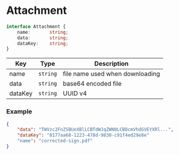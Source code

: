 # Attachment

```typescript
interface Attachment {
    name:       string;
    data:       string;
    dataKey:    string;
}
```

| Key     | Type      |  Description                                        |
| ------- | --------- |  -------------------------------------------------- |
| name    | `string`  |  file name used when downloading |
| data    | `string`  |  base64 encoded file |
| dataKey | `string`  |  UUID v4 |

### Example

```json
{
    "data": "TWVzc2FnZSBUeXBlLCBTdWJqZWN0LCBDcmVhdGVEYXRl...",
    "dataKey": "8177aa68-1223-478d-9830-c91f4ed29e8e"
    "name": "corrected-sign.pdf"
}
```
